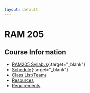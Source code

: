 ```yaml
---
layout: default
---
```


# RAM 205

## Course Information

- [RAM205 Syllabus](EET260.Syllabus.pdf){:target="_blank"}
- [Schedule](SprintSchedule.pdf){:target="_blank"}
- [Class List/Teams](teams.md)
- [Resources](../resources)
- [Requirements](requirements.md)



